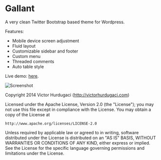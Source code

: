 Gallant
========================

A very clean Twitter Bootstrap based theme for Wordpress. 

Features: 

- Mobile device screen adjustment
- Fluid layout
- Customizable sidebar and footer
- Custom menu
- Threaded comments
- Auto table style

Live demo: [here](http://victorhurdugaci.com).

![Screenshot](https://raw.github.com/wiki/victorhurdugaci/gallant/img/screenshot.png "Screenshot")

Copyright 2014 Victor Hurdugaci (http://victorhurdugaci.com)

Licensed under the Apache License, Version 2.0 (the "License");
you may not use this file except in compliance with the License.
You may obtain a copy of the License at

    http://www.apache.org/licenses/LICENSE-2.0

Unless required by applicable law or agreed to in writing, software
distributed under the License is distributed on an "AS IS" BASIS,
WITHOUT WARRANTIES OR CONDITIONS OF ANY KIND, either express or implied.
See the License for the specific language governing permissions and
limitations under the License.
